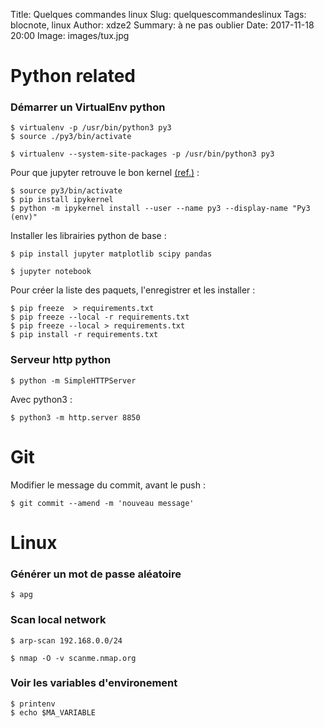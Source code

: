 Title: Quelques commandes linux
Slug: quelquescommandeslinux
Tags: blocnote, linux
Author: xdze2
Summary: à ne pas oublier
Date: 2017-11-18 20:00
Image: images/tux.jpg

# Python related

### Démarrer un VirtualEnv python

    $ virtualenv -p /usr/bin/python3 py3
    $ source ./py3/bin/activate

    $ virtualenv --system-site-packages -p /usr/bin/python3 py3 
 
Pour que jupyter retrouve le bon kernel [(ref.)](https://ipython.readthedocs.io/en/stable/install/kernel_install.html#kernels-for-different-environments) :

    $ source py3/bin/activate
    $ pip install ipykernel
    $ python -m ipykernel install --user --name py3 --display-name "Py3 (env)"
        
        
Installer les librairies python de base :

    $ pip install jupyter matplotlib scipy pandas
        
    $ jupyter notebook
        
Pour créer la liste des paquets, l'enregistrer et les installer :

```
$ pip freeze  > requirements.txt
$ pip freeze --local -r requirements.txt
$ pip freeze --local > requirements.txt
$ pip install -r requirements.txt
```

### Serveur http python

    $ python -m SimpleHTTPServer
        
Avec python3 :

    $ python3 -m http.server 8850    


# Git

Modifier le message du commit, avant le push :

    $ git commit --amend -m 'nouveau message'
    
    
    
# Linux
    
### Générer un mot de passe aléatoire

    $ apg
       
### Scan local network

    $ arp-scan 192.168.0.0/24

    $ nmap -O -v scanme.nmap.org
        
        
### Voir les variables d'environement

    $ printenv
    $ echo $MA_VARIABLE


